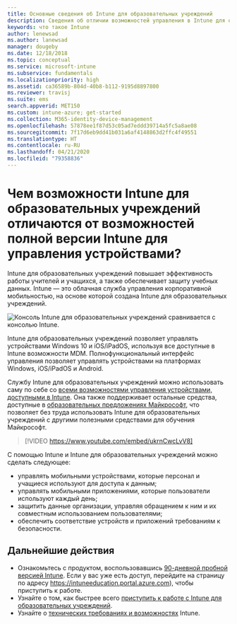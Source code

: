 ```yaml
---
title: Основные сведения об Intune для образовательных учреждений
description: Сведения об отличии возможностей управления в Intune для образовательных учреждений и полной версии Intune.
keywords: что такое Intune
author: lenewsad
ms.author: lanewsad
manager: dougeby
ms.date: 12/18/2018
ms.topic: conceptual
ms.service: microsoft-intune
ms.subservice: fundamentals
ms.localizationpriority: high
ms.assetid: ca36589b-804d-40b8-b112-9195d8897800
ms.reviewer: travisj
ms.suite: ems
search.appverid: MET150
ms.custom: intune-azure; get-started
ms.collection: M365-identity-device-management
ms.openlocfilehash: 57878ee1f87d53c05ad7eddd39714a5fc5a8ae08
ms.sourcegitcommit: 7f17d6eb9dd41b031a6af4148863d2ffc4f49551
ms.translationtype: HT
ms.contentlocale: ru-RU
ms.lasthandoff: 04/21/2020
ms.locfileid: "79358836"
---
```

# <a name="how-is-intune-for-education-different-from-the-full-device-management-experience-in-intune"></a>Чем возможности Intune для образовательных учреждений отличаются от возможностей полной версии Intune для управления устройствами?

Intune для образовательных учреждений повышает эффективность работы учителей и учащихся, а также обеспечивает защиту учебных данных. Intune — это облачная служба управления корпоративной мобильностью, на основе которой создана Intune для образовательных учреждений.

![Консоль Intune для образовательных учреждений сравнивается с консолью Intune.](./media/introduction-intune-education/intune-azure-vs-intuneEDU.png)

Intune для образовательных учреждений позволяет управлять устройствами Windows 10 и iOS/iPadOS, используя все доступные в Intune возможности MDM. Полнофункциональный интерфейс управления позволяет управлять устройствами на платформах Windows, iOS/iPadOS и Android.  

Службу Intune для образовательных учреждений можно использовать саму по себе со [всеми возможностями управления устройствами, доступными в Intune](what-is-intune.md). Она также поддерживает остальные средства, доступные в [образовательных предложениях Майкрософт](https://microsoft.com/education), что позволяет без труда использовать Intune для образовательных учреждений с другими полезными средствами для обучения Майкрософт.  

> [!VIDEO https://www.youtube.com/embed/ukrnCwcLvV8]

С помощью Intune и Intune для образовательных учреждений можно сделать следующее:
* управлять мобильными устройствами, которые персонал и учащиеся используют для доступа к данным;
* управлять мобильными приложениями, которые пользователи используют каждый день;
* защитить данные организации, управляя обращением к ним и их совместным использованием пользователями;
* обеспечить соответствие устройств и приложений требованиям к безопасности.

## <a name="next-steps"></a>Дальнейшие действия
* Ознакомьтесь с продуктом, воспользовавшись [90-дневной пробной версией Intune](https://signup.microsoft.com/Signup?OfferId=5eec053c-cc40-4cd5-a06a-ea8d75cf2686&ali=1). Если у вас уже есть доступ, перейдите на страницу по адресу https://intuneeducation.portal.azure.com), чтобы приступить к работе.
* Узнайте о том, как быстрее всего [приступить к работе с Intune для образовательных учреждений](/intune-education/what-is-express-configuration).
* Узнайте о [технических требованиях и возможностях](/intune/supported-devices-browsers) Intune.

